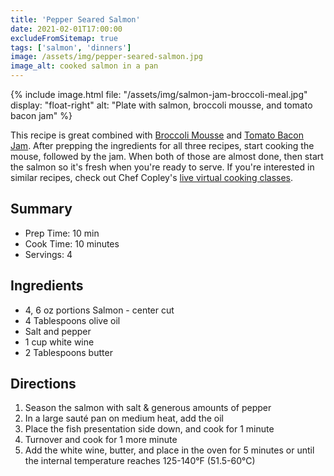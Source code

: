 ```yaml
---
title: 'Pepper Seared Salmon'
date: 2021-02-01T17:00:00
excludeFromSitemap: true
tags: ['salmon', 'dinners']
image: /assets/img/pepper-seared-salmon.jpg
image_alt: cooked salmon in a pan
---
```


{% include image.html
    file: "/assets/img/salmon-jam-broccoli-meal.jpg"
    display: "float-right"
    alt: "Plate with salmon, broccoli mousse, and tomato bacon jam"
%}

This recipe is great combined with [Broccoli Mousse](/recipes/2021/02/01/broccoli-mousse/) and [Tomato Bacon Jam](/recipes/2021/02/01/tomato-bacon-jam/). After prepping the ingredients for all three recipes, start cooking the mouse, followed by the jam. When both of those are almost done, then start the salmon so it's fresh when you're ready to serve. If you're interested in similar recipes, check out Chef Copley's [live virtual cooking classes](https://www.yourdirtyapron.com/home).

## Summary

- Prep Time: 10 min
- Cook Time: 10 minutes
- Servings: 4

## Ingredients

- 4, 6 oz portions Salmon - center cut
- 4 Tablespoons olive oil
- Salt and pepper
- 1 cup white wine
- 2 Tablespoons butter

## Directions

1. Season the salmon with salt & generous amounts of pepper
1. In a large sauté pan on medium heat, add the oil
1. Place the fish presentation side down, and cook for 1 minute
1. Turnover and cook for 1 more minute
1. Add the white wine, butter, and place in the oven for 5 minutes or until the internal temperature reaches 125-140°F (51.5-60°C)
